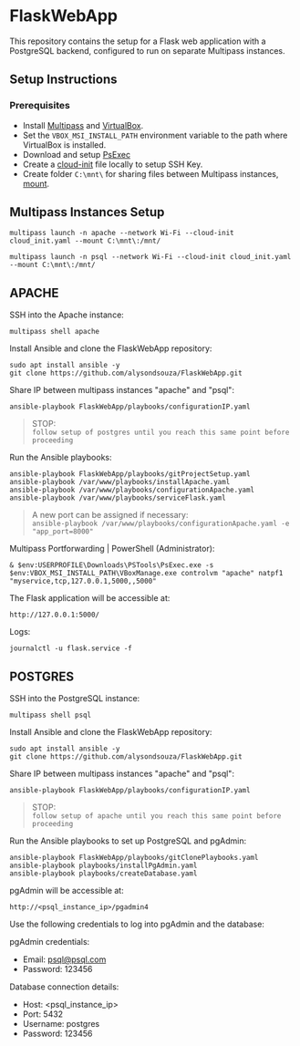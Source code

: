# FlaskWebApp

This repository contains the setup for a Flask web application with a PostgreSQL backend, configured to run on separate Multipass instances.

## Setup Instructions

### Prerequisites
- Install [Multipass](https://multipass.run/docs/installing-on-windows) and [VirtualBox](https://www.oracle.com/virtualization/technologies/vm/downloads/virtualbox-downloads.html).
- Set the `VBOX_MSI_INSTALL_PATH` environment variable to the path where VirtualBox is installed.
- Download and setup [PsExec](https://docs.microsoft.com/en-us/sysinternals/downloads/psexec)
- Create a [cloud-init](https://github.com/alysondsouza/FlaskWebApp/blob/main/playbooks/cloud_init.yaml) file locally to setup SSH Key.
- Create folder `C:\mnt\` for sharing files between Multipass instances, [mount](https://multipass.run/docs/share-data-with-an-instance).

## Multipass Instances Setup
```
multipass launch -n apache --network Wi-Fi --cloud-init cloud_init.yaml --mount C:\mnt\:/mnt/
```
```
multipass launch -n psql --network Wi-Fi --cloud-init cloud_init.yaml --mount C:\mnt\:/mnt/
```

## APACHE

SSH into the Apache instance:
```
multipass shell apache
```

Install Ansible and clone the FlaskWebApp repository:
```
sudo apt install ansible -y
git clone https://github.com/alysondsouza/FlaskWebApp.git
```

Share IP between multipass instances "apache" and "psql":
```
ansible-playbook FlaskWebApp/playbooks/configurationIP.yaml
```
> STOP: <br>
`follow setup of postgres until you reach this same point before proceeding`

Run the Ansible playbooks:
```
ansible-playbook FlaskWebApp/playbooks/gitProjectSetup.yaml
ansible-playbook /var/www/playbooks/installApache.yaml
ansible-playbook /var/www/playbooks/configurationApache.yaml
ansible-playbook /var/www/playbooks/serviceFlask.yaml
```
> A new port can be assigned if necessary: <br>
> `ansible-playbook /var/www/playbooks/configurationApache.yaml -e "app_port=8000"`


Multipass Portforwarding | PowerShell (Administrator):
```
& $env:USERPROFILE\Downloads\PSTools\PsExec.exe -s $env:VBOX_MSI_INSTALL_PATH\VBoxManage.exe controlvm "apache" natpf1 "myservice,tcp,127.0.0.1,5000,,5000"
```

The Flask application will be accessible at:
```
http://127.0.0.1:5000/
```

Logs:
```
journalctl -u flask.service -f
```

## POSTGRES

SSH into the PostgreSQL instance:
```
multipass shell psql
```

Install Ansible and clone the FlaskWebApp repository:
```
sudo apt install ansible -y
git clone https://github.com/alysondsouza/FlaskWebApp.git
```

Share IP between multipass instances "apache" and "psql":
```
ansible-playbook FlaskWebApp/playbooks/configurationIP.yaml
```
> STOP: <br>
`follow setup of apache until you reach this same point before proceeding`

Run the Ansible playbooks to set up PostgreSQL and pgAdmin:
```
ansible-playbook FlaskWebApp/playbooks/gitClonePlaybooks.yaml
ansible-playbook playbooks/installPgAdmin.yaml
ansible-playbook playbooks/createDatabase.yaml
```

pgAdmin will be accessible at:
```
http://<psql_instance_ip>/pgadmin4
```

Use the following credentials to log into pgAdmin and the database:

pgAdmin credentials:
* Email: psql@psql.com
* Password: 123456

Database connection details:
* Host: <psql_instance_ip>
* Port: 5432
* Username: postgres
* Password: 123456

